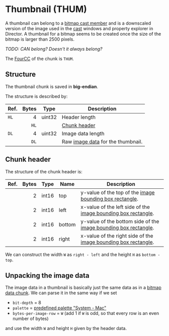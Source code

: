 # Thumbnail (THUM)

A thumbnail can belong to a [bitmap cast member](./castmembers/bitmap.md) and is a downscaled version of the image used
in the [cast](#TODO) windows and property explorer in Director. A thumbnail for a bitmap seems to be created once the
size of the bitmap is larger than 2500 pixels.

*TODO: CAN belong? Doesn't it always belong?*

The [FourCC](#TODO) of the chunk is `THUM`.

## Structure

The thumbnail chunk is saved in **big-endian**.

The structure is described by:

Ref.   | Bytes | Type   | Description
---    | ---:  | ---    | ---
`HL`   | 4     | uint32 | Header length
&nbsp; | `HL`  | &nbsp; | [Chunk header](#chunk-header)
`DL`   | 4     | uint32 | Image data length
&nbsp; | `DL`  | &nbsp; | Raw [image data](#unpacking-the-image-data) for the thumbnail.

## Chunk header

The structure of the chunk header is:

Ref.   | Bytes | Type   | Name    | Description
---    | ---:  | ---    | ---     | ---
&nbsp; | 2     | int16  | top     | y-value of the top of the [image bounding box rectangle](#TODO).
&nbsp; | 2     | int16  | left    | x-value of the left side of the [image bounding box rectangle](#TODO).
&nbsp; | 2     | int16  | bottom  | y-value of the bottom side of the [image bounding box rectangle](#TODO).
&nbsp; | 2     | int16  | right   | x-value of the right side of the [image bounding box rectangle](#TODO).

We can construct the width `W` as `right - left` and the height `H` as `bottom - top`.

## Unpacking the image data

The image data in a thumbnail is basically just the same data as in a [bitmap data chunk](./BITD.md). We can parse it in
the same way if we set

* `bit-depth` = 8
* `palette` = [predefined palette "System - Mac"](./castmembers/palette.md#TODO)
* `bytes-per-image-row` = `W` (add 1 if `W` is odd, so that every row is an even number of bytes)

and use the width `W` and height `H` given by the header data.
